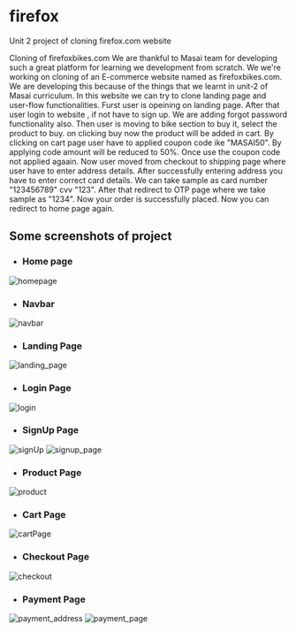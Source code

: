 # firefox
Unit 2 project of cloning firefox.com website
   
   Cloning of firefoxbikes.com
    We are thankful to Masai team for developing such a great platform for learning we development from scratch.
  We we're working on cloning of an E-commerce website named as firefoxbikes.com. 
  We are developing this because of the things that we learnt in unit-2 of Masai curriculum.
In this website we can try to clone landing page and user-flow functionalities.
Furst user is opeining on landing page. After that user login to website , if not have to sign up. We are adding forgot password functionality also.
Then user is moving to bike section to buy it, select the product to buy. on clicking buy now the product will be added in cart.
By clicking on cart page user have to applied coupon code ike "MASAI50".
By applying code amount will be reduced to 50%. Once use the coupon code not applied agaain.
Now user moved from checkout to shipping page where user have to enter address details. 
After successfully entering address you have to enter correct card details. We can take sample as card number "123456789" cvv "123". 
After that redirect to OTP page where we take sample as "1234". Now your order is successfully placed. Now you can redirect to home page again.


## Some screenshots of project

  - ### Home page
<img src="https://miro.medium.com/max/720/1*4l7QYa7WVDwXWQOW-w6xBQ.webp" alt="homepage" />

  - ### Navbar
<img src="https://miro.medium.com/max/720/1*FM4vetzcq_X9FXNcVrTNBA.webp" alt="navbar" />

  - ### Landing Page  
<img src="https://miro.medium.com/max/720/1*MhtzSfuBvdvxUGiAo6rtRA.webp" alt="landing_page" />

  - ### Login Page
<img src="https://miro.medium.com/max/720/1*L51nOOeL-AHZanULMrYR_g.webp" alt="login" />
   
  - ### SignUp Page
<img src="https://miro.medium.com/max/640/1*pSlHqhjSKAEAyBPGDzdnOg.webp" alt="signUp" />
<img src="https://miro.medium.com/max/640/1*LapKs2kHL5fDNAsKmC5YeQ.webp" alt="signup_page" />

  - ### Product Page
<img src="https://miro.medium.com/max/720/1*YguJeSimUfsMz2pNWO1vwg.webp" alt="product" />

  - ### Cart Page
<img src="https://miro.medium.com/max/720/1*eV7TgYKBjU0d7NA63xgsSw.webp" alt="cartPage" />

  - ### Checkout Page
<img src="https://miro.medium.com/max/720/1*cWPGUQzFIHD8Ia7MKlGtzg.webp" alt="checkout" />

  - ### Payment Page
<img src="https://miro.medium.com/max/720/1*fQNwCwEyUdWD5SRTkPGwOQ.webp" alt="payment_address" />
<img src="https://miro.medium.com/max/720/1*X_3E_-ABzZO-PFoydg6sSw.webp" alt="payment_page" />
